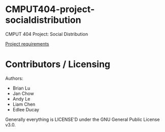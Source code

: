 CMPUT404-project-socialdistribution
===================================

CMPUT 404 Project: Social Distribution

[Project requirements](https://github.com/uofa-cmput404/project-socialdistribution/blob/master/project.org) 

Contributors / Licensing
========================

Authors:
    
* Brian Lu
* Jan Chow
* Andy Le
* Liam Chen
* Edlee Ducay

Generally everything is LICENSE'D under the GNU General Public License v3.0.
